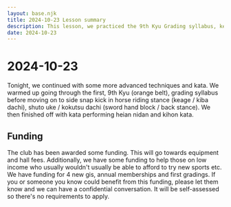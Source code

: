 ```yaml
---
layout: base.njk
title: 2024-10-23 Lesson summary
description: This lesson, we practiced the 9th Kyu Grading syllabus, keage in kiba dachi, heian nidan and kihon kata in preparation for the upcoming grading in December
date: 2024-10-23
---
```

# 2024-10-23

Tonight, we continued with some more advanced techniques and kata. We warmed up going through the first, 9th Kyu (orange belt), grading syllabus before moving on to side snap kick in horse riding stance (keage / kiba dachi), shuto uke / kokutsu dachi (sword hand block / back stance). We then finished off with kata performing heian nidan and kihon kata.

## Funding

The club has been awarded some funding. This will go towards equipment and hall fees. Additionally, we have some funding to help those on low income who usually wouldn't usually be able to afford to try new sports etc. We have funding for 4 new gis, annual memberships and first gradings. If you or someone you know could benefit from this funding, please let them know and we can have a confidential conversation. It will be self-assessed so there's no requirements to apply.
